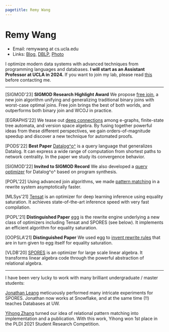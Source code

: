 ```yaml
---
pagetitle: Remy Wang
---
```


# Remy Wang

- Email: remywang at cs.ucla.edu
- Links: [Blog](./blog/index.html), [DBLP](https://dblp.org/pid/185/9964.html), [Photo](./imgs/remy.jpg)

I optimize modern data systems with advanced techniques from programming languages and databases. 
**I will start as an Assistant Professor at UCLA in 2024.**
If you want to join my lab, 
 please read [this](projects.html) before contacting me.

___

[SIGMOD'23] **SIGMOD Research Highlight Award** We propose [free join](https://arxiv.org/abs/2301.10841), a new join algorithm unifying and generalizing traditional binary joins with worst-case optimal joins. Free join brings the best of both worlds, and outperforms both binary join and WCOJ in practice.

[EGRAPHS'22] We tease out [deep connections](https://remy.wang/reports/dfta.pdf) among e-graphs, finite-state tree automata, and version space algebra. By fusing together powerful ideas from these different perspectives, we gain orders-of-magnitude speedup and discover a new technique for automated proofs.

[PODS'22] **Best Paper** [Datalog^o^](https://arxiv.org/abs/2105.14435) is a query language that generalizes Datalog. It can express a wide range of computation from shortest paths to network centrality. In the paper we study its convergence behavior.

[SIGMOD'22] **Invited to SIGMOD Record** We also developed a [query optimizer](https://arxiv.org/abs/2202.10390) for Datalog^o^ based on program synthesis.

[POPL'22] Using advanced join algorithms, we made [pattern matching](https://arxiv.org/abs/2108.02290) in a rewrite system asymptotically faster.

[MLSys'21] [Tensat](https://github.com/uwplse/tensat) is an optimizer for deep learning inference using equality saturation. It achieves state-of-the-art inference speed with very fast compilation.

[POPL'21] **Distinguished Paper** [egg](https://egraphs-good.github.io/) is the rewrite engine underlying a new class of optimizers including Tensat and SPORES (see below). It implements an efficient algorithm for equality saturation.

[OOPSLA'21] **Distinguished Paper** We used egg to [invent rewrite rules](https://dl.acm.org/doi/10.1145/3485496) that are in turn given to egg itself for equality saturation.

[VLDB'20] [SPORES](https://dl.acm.org/doi/10.14778/3407790.3407799) is an optimizer for large scale linear algebra. It transforms linear algebra code through the powerful abstraction of relational algebra.

___

I have been very lucky to work with many brilliant undergraduate / master students:

[Jonathan Leang](https://www.linkedin.com/in/jleang) meticuously performed many intricate experiments for SPORES. Jonathan now works at Snowflake, and at the same time (!!) teaches Databases at UW.

[Yihong Zhang](https://effect.systems/) turned our idea of relational pattern matching into implementation and a publication. With this work, Yihong won 1st place in the PLDI 2021 Student Research Competition.
